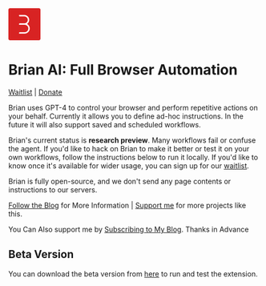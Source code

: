 <img src="src/assets/img/icon-128.png" width="64"/>

# Brian AI: Full Browser Automation
[Waitlist](https://forms.gle/vz1d4qvCHMkYCsT98) | [Donate](https://buy.stripe.com/bIY8xCa3u1tG7Ju6oo)

Brian uses GPT-4 to control your browser and perform repetitive actions on your behalf. Currently it allows you to define ad-hoc instructions. In the future it will also support saved and scheduled workflows.

Brian's current status is **research preview**. Many workflows fail or confuse the agent. If you'd like to hack on Brian to make it better or test it on your own workflows, follow the instructions below to run it locally. If you'd like to know once it's available for wider usage, you can sign up for our [waitlist](https://forms.gle/vz1d4qvCHMkYCsT98).

Brian is fully open-source, and we don't send any page contents or instructions to our servers.

[Follow the Blog](www.epicprogrammer.org/brian-ai-full-browser-automation/) for More Information | [Support me](https://buy.stripe.com/bIY8xCa3u1tG7Ju6oo) for more projects like this.

You Can Also support me by [Subscribing to My Blog](www.epicprogrammer.org). Thanks in Advance

## Beta Version
You can download the beta version from [here](www.epicprogrammer.org/brian-ai-full-browser-automation/) to run and test the extension.
